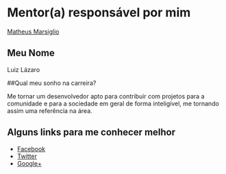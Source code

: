 # Mentor(a) responsável por mim

[Matheus Marsiglio](/profiles/mentors/profiles/matheus_marsiglio.md)

## Meu Nome

Luiz Lázaro

##Qual meu sonho na carreira?

Me tornar um desenvolvedor apto para contribuir com projetos para a comunidade e para a sociedade em geral de forma inteligível, me tornando assim uma referência na área.

## Alguns links para me conhecer melhor

- [Facebook](http://www.facebook.com/LajackBR)
- [Twitter](http://www.twitter.com/LajackBR)
- [Google+](https://plus.google.com/u/0/108706624896557923324)